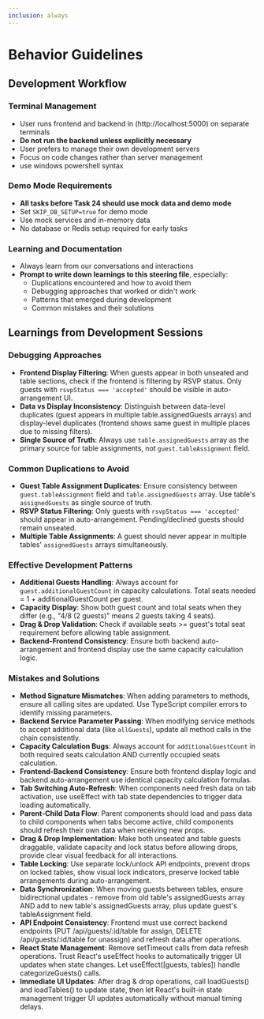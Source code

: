 ```yaml
---
inclusion: always
---
```


# Behavior Guidelines

## Development Workflow

### Terminal Management
- User runs frontend and backend in (http://localhost:5000) on separate terminals
- **Do not run the backend unless explicitly necessary**
- User prefers to manage their own development servers
- Focus on code changes rather than server management
- use windows powershell syntax

### Demo Mode Requirements
- **All tasks before Task 24 should use mock data and demo mode**
- Set `SKIP_DB_SETUP=true` for demo mode
- Use mock services and in-memory data
- No database or Redis setup required for early tasks

### Learning and Documentation
- Always learn from our conversations and interactions
- **Prompt to write down learnings to this steering file**, especially:
  - Duplications encountered and how to avoid them
  - Debugging approaches that worked or didn't work
  - Patterns that emerged during development
  - Common mistakes and their solutions

## Learnings from Development Sessions

### Debugging Approaches
- **Frontend Display Filtering**: When guests appear in both unseated and table sections, check if the frontend is filtering by RSVP status. Only guests with `rsvpStatus === 'accepted'` should be visible in auto-arrangement UI.
- **Data vs Display Inconsistency**: Distinguish between data-level duplicates (guest appears in multiple table.assignedGuests arrays) and display-level duplicates (frontend shows same guest in multiple places due to missing filters).
- **Single Source of Truth**: Always use `table.assignedGuests` array as the primary source for table assignments, not `guest.tableAssignment` field.

### Common Duplications to Avoid
- **Guest Table Assignment Duplicates**: Ensure consistency between `guest.tableAssignment` field and `table.assignedGuests` array. Use table's `assignedGuests` as single source of truth.
- **RSVP Status Filtering**: Only guests with `rsvpStatus === 'accepted'` should appear in auto-arrangement. Pending/declined guests should remain unseated.
- **Multiple Table Assignments**: A guest should never appear in multiple tables' `assignedGuests` arrays simultaneously.

### Effective Development Patterns
- **Additional Guests Handling**: Always account for `guest.additionalGuestCount` in capacity calculations. Total seats needed = 1 + additionalGuestCount per guest.
- **Capacity Display**: Show both guest count and total seats when they differ (e.g., "4/8 (2 guests)" means 2 guests taking 4 seats).
- **Drag & Drop Validation**: Check if available seats >= guest's total seat requirement before allowing table assignment.
- **Backend-Frontend Consistency**: Ensure both backend auto-arrangement and frontend display use the same capacity calculation logic.

### Mistakes and Solutions
- **Method Signature Mismatches**: When adding parameters to methods, ensure all calling sites are updated. Use TypeScript compiler errors to identify missing parameters.
- **Backend Service Parameter Passing**: When modifying service methods to accept additional data (like `allGuests`), update all method calls in the chain consistently.
- **Capacity Calculation Bugs**: Always account for `additionalGuestCount` in both required seats calculation AND currently occupied seats calculation.
- **Frontend-Backend Consistency**: Ensure both frontend display logic and backend auto-arrangement use identical capacity calculation formulas.
- **Tab Switching Auto-Refresh**: When components need fresh data on tab activation, use useEffect with tab state dependencies to trigger data loading automatically.
- **Parent-Child Data Flow**: Parent components should load and pass data to child components when tabs become active, child components should refresh their own data when receiving new props.
- **Drag & Drop Implementation**: Make both unseated and table guests draggable, validate capacity and lock status before allowing drops, provide clear visual feedback for all interactions.
- **Table Locking**: Use separate lock/unlock API endpoints, prevent drops on locked tables, show visual lock indicators, preserve locked table arrangements during auto-arrangement.
- **Data Synchronization**: When moving guests between tables, ensure bidirectional updates - remove from old table's assignedGuests array AND add to new table's assignedGuests array, plus update guest's tableAssignment field.
- **API Endpoint Consistency**: Frontend must use correct backend endpoints (PUT /api/guests/:id/table for assign, DELETE /api/guests/:id/table for unassign) and refresh data after operations.
- **React State Management**: Remove setTimeout calls from data refresh operations. Trust React's useEffect hooks to automatically trigger UI updates when state changes. Let useEffect([guests, tables]) handle categorizeGuests() calls.
- **Immediate UI Updates**: After drag & drop operations, call loadGuests() and loadTables() to update state, then let React's built-in state management trigger UI updates automatically without manual timing delays.